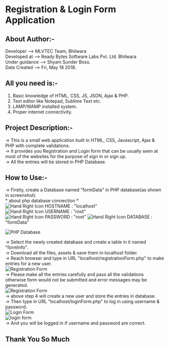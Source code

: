 # Registration & Login Form Application

## About Author:-  

Developer	-->   MLVTEC Team, Bhilwara  
Developed at 	-->   Ready Bytes Software Labs Pvt. Ltd. Bhilwara  
Under guidance	-->   Shyam Sunder Boss.  
Date Created	-->   Fri, May 18 2018.  

## All you need is:-  

1. Basic knowledge of HTML, CSS, JS, JSON, Ajax & PHP.  
2. Text editor like Notepad, Sublime Text etc.   
3. LAMP/WAMP installed system.  
4. Proper internet connectivity.  

## Project Description:-  

-> This is a small web application built in HTML, CSS, Javascript, Ajax & PHP with complete validations.    
-> It provides you Registration and Login form that can be usually seen at most of the websites for the purpose of sign in or sign up.  
-> All the entries will be stored in PHP Database.  

## How to Use:-  

-> Firstly, create a Database named "formData" in PHP database(as shown in screenshot).  
	* about php database connection *  
		![Hand Right Icon](https://github.com/Rajs0ni/Web-Apps/blob/master/Form/hrIcon.png)  HOSTNAME : "localhost"  
		![Hand Right Icon](https://github.com/Rajs0ni/Web-Apps/blob/master/Form/hrIcon.png)  USERNAME : "root"  
		![Hand Right Icon](https://github.com/Rajs0ni/Web-Apps/blob/master/Form/hrIcon.png)  PASSWORD : "root"
		![Hand Right Icon](https://github.com/Rajs0ni/Web-Apps/blob/master/Form/hrIcon.png)  DATABASE : "formData"  
  
 ![PHP Database](https://github.com/Rajs0ni/Web-Apps/blob/master/Form/Screenshot-5.png)   

-> Select the newly created database and create a table in it named "formInfo".  
-> Download all the files, assets & save them in localhost folder.  
-> Reach browser and type in URL "localhost/registrationForm.php" to make entries for a new user.  
![Registration Form](https://github.com/Rajs0ni/Web-Apps/blob/master/Form/Screenshot-1.png)  
-> Please make all the entries carefully  and pass all the validations otherwise form would not be submitted and error messages may be generated.  
![Registration Form](https://github.com/Rajs0ni/Web-Apps/blob/master/Form/Screenshot-2.png)   
-> above step 4 will create a new user and store the entries in database.  
-> Then type in URL "localhost/loginForm.php" to log in using username & password.  
![Login Form](https://github.com/Rajs0ni/Web-Apps/blob/master/Form/Screenshot-3.png)  
![login form](https://github.com/Rajs0ni/Web-Apps/blob/master/Form/Screenshot-4.png)  
-> And you will be logged in if username and password are correct.  

Thank You So Much
---
